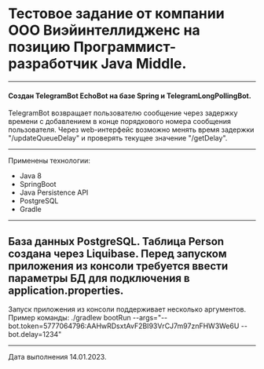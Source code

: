 # Тестовое задание от компании ООО Виэйинтеллидженс на позицию Программист-разработчик Java Middle.

---
#### Создан TelegramBot EchoBot на базе Spring и TelegramLongPollingBot.

TelegramBot возвращает пользователю сообщение через задержку времени с добавлением в конце порядкового номера сообщения пользователя.
Через web-интерфейс возможно менять время задержки "/updateQueueDelay" и проверять текущее значение "/getDelay".

---
Применены технологии:
- Java 8
- SpringBoot
- Java Persistence API
- PostgreSQL
- Gradle
---
База данных PostgreSQL. Таблица Person создана через Liquibase.
Перед запуском приложения из консоли требуется ввести параметры БД для подключения в application.properties.
---
Запуск приложения из консоли поддерживает несколько аргументов.
Пример команды:
./gradlew bootRun --args="--bot.token=5777064796:AAHwRDsxtAvF2BI93VrCJ7m97znFHW3We6U --bot.delay=1234"

---
Дата выполнения 14.01.2023.


